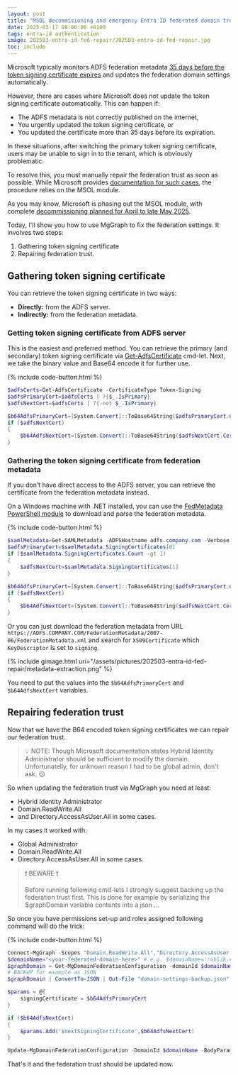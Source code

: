 ```yaml
---
layout: post
title: "MSOL decommisioning and emergency Entra ID federated domain trust repair"
date: 2025-03-17 08:00:00 +0100
tags: entra-id authentication
image: 202503-entra-id-fed-repair/202503-entra-id-fed-repair.jpg
toc: include
---
```


Microsoft typically monitors ADFS federation metadata [35 days before the token
signing certificate
expires](https://learn.microsoft.com/en-us/entra/identity/hybrid/connect/how-to-connect-fed-o365-certs#renewal-notification-from-the-microsoft-365-admin-center-or-an-email)
and updates the federation domain settings automatically.

However, there are cases where Microsoft does not update the token signing
certificate automatically. This can happen if:
- The ADFS metadata is not correctly published on the internet,
- You urgently updated the token signing certificate, or
- You updated the certificate more than 35 days before its expiration.

In these situations, after switching the primary token signing certificate,
users may be unable to sign in to the tenant, which is obviously problematic.

To resolve this, you must manually repair the federation trust as soon as
possible. While Microsoft provides [documentation for such
cases](https://learn.microsoft.com/en-us/microsoft-365/troubleshoot/active-directory/update-federated-domain-office-365),
the procedure relies on the MSOL module.

As you may know, Microsoft is phasing out the MSOL module, with complete
[decommissioning planned for April to late May
2025](https://techcommunity.microsoft.com/blog/microsoft-entra-blog/action-required-msonline-and-azuread-powershell-retirement---2025-info-and-resou/4364991).

Today, I'll show you how to use MgGraph to fix the federation settings. It
involves two steps:
1. Gathering token signing certificate
2. Repairing federation trust.

## Gathering token signing certificate
You can retrieve the token signing certificate in two ways:
- **Directly:** from the ADFS server.
- **Indirectly:** from the federation metadata.

### Getting token signing certificate from ADFS server
This is the easiest and preferred method. You can retrieve the primary (and
secondary) token signing certificate via
[Get-AdfsCertificate](https://learn.microsoft.com/en-us/powershell/module/adfs/get-adfscertificate?view=windowsserver2025-ps)
cmd-let. Next, we take the binary value and Base64 encode it for further use.

{% include code-button.html %}
```powershell
$adfsCerts=Get-AdfsCertificate -CertificateType Token-Signing 
$adfsPrimaryCert=$adfsCerts | ?{$_.IsPrimary}
$adfsNextCert=$adfsCerts | ?{-not $_.IsPrimary}

$b64AdfsPrimaryCert=[System.Convert]::ToBase64String($adfsPrimaryCert.Certificate.RawData)
if ($adfsNextCert)
{
    $b64AdfsNextCert=[System.Convert]::ToBase64String($adfsNextCert.Certificate.RawData)
}
```

### Gathering the token signing certificate from federation metadata
If you don’t have direct access to the ADFS server, you can retrieve the
certificate from the federation metadata instead. 

On a Windows machine with .NET installed, you can use the [FedMetadata
PowerShell module](https://www.powershellgallery.com/packages/FedMetadata/) to
download and parse the federation metadata.

{% include code-button.html %}
```powershell
$samlMetadata=Get-SAMLMetadata -ADFSHostname adfs.company.com -Verbose
$adfsPrimaryCert=$samlMetadata.SigningCertificates[0]
if ($samlMetadata.SigningCertificates.Count -gt 1)
{
    $adfsNextCert=$samlMetadata.SigningCertificates[1]
}

$b64AdfsPrimaryCert=[System.Convert]::ToBase64String($adfsPrimaryCert.Certificate.RawData)
if ($adfsNextCert)
{
    $b64AdfsNextCert=[System.Convert]::ToBase64String($adfsNextCert.Certificate.RawData)
}
```

Or you can just download the federation metadata from URL ```https://ADFS.COMPANY.COM/FederationMetadata/2007-06/FederationMetadata.xml```
and search for ```X509Certificate``` which ```KeyDescriptor``` is set to ```signing```.

{% include gimage.html uri="/assets/pictures/202503-entra-id-fed-repair/metadata-extraction.png" %}

You need to put the values into the ```$b64AdfsPrimaryCert``` and 
```$b64AdfsNextCert``` variables.

## Repairing federation trust
Now that we have the B64 encoded token signing certificates we can repair our
federation trust.

> :bulb: NOTE: Though Microsoft documentation states Hybrid Identity
> Administrator should be sufficient to modify the domain. Unfortunatelly, for
> unknown reason I had to be global admin, don't ask. :confused:

So when updating the federation trust via MgGraph you need at least:
- Hybrid Identity Administrator
- Domain.ReadWrite.All
- and Directory.AccessAsUser.All in some cases.

In my cases it worked with:
- Global Administrator
- Domain.ReadWrite.All
- Directory.AccessAsUser.All in some cases.

> :exclamation: BEWARE :exclamation:
>
> Before running following cmd-lets I strongly suggest backing up the federation
> trust first. This is done for example by serializing the $graphDomain variable
> contents into a json ...

So once you have permissions set-up and roles assigned following command will do
the trick: 

{% include code-button.html %}
```powershell
Connect-MgGraph -Scopes "Domain.ReadWrite.All","Directory.AccessAsUser.All"
$domainName="<your-federated-domain-here>" # e.g. $domainName='rublik.eu'
$graphDomain = Get-MgDomainFederationConfiguration -domainId $domainName
# BACKUP for example as JSON
$graphDomain | ConvertTo-JSON | Out-File "domain-settings-backup.json"

$params = @{
	signingCertificate = $b64AdfsPrimaryCert
}

if ($b64AdfsNextCert)
{
    $params.Add('$nextSigningCertificate',$b64AdfsNextCert)
}

Update-MgDomainFederationConfiguration -DomainId $domainName -BodyParameter $params -InternalDomainFederationId $graphDomain.Id
```

That's it and the federation trust should be updated now.